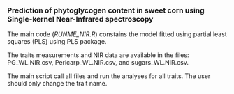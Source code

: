 ### Prediction of phytoglycogen content in sweet corn using Single-kernel Near-Infrared spectroscopy 

The main code (*RUNME_NIR.R*) constains the model fitted using partial least squares (PLS) using PLS package.

The traits measurements and NIR data are available in the files: PG_WL.NIR.csv, Pericarp_WL.NIR.csv, and sugars_WL.NIR.csv.

The main script call all files and run the analyses for all traits. The user should only change the trait name.


